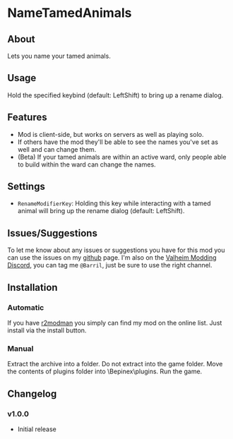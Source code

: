# NameTamedAnimals

## About
Lets you name your tamed animals. 

## Usage
Hold the specified keybind (default: LeftShift) to bring up a rename dialog.  

## Features
 - Mod is client-side, but works on servers as well as playing solo.
 - If others have the mod they'll be able to see the names you've set as well and can change them.
 - (Beta) If your tamed animals are within an active ward, only people able to build within the ward can change the names.

## Settings
- `RenameModifierKey`: Holding this key while interacting with a tamed animal will bring up the rename dialog (default: LeftShift).

## Issues/Suggestions
To let me know about any issues or suggestions you have for this mod you can use the issues on my [github](https://github.com/Barril/ValheimMods/) page.  I'm also on the [Valheim Modding Discord](https://discord.gg/RBq2mzeu4z), you can tag me `@Barril`, just be sure to use the right channel.

## Installation
### Automatic
If you have [r2modman](https://valheim.thunderstore.io/package/ebkr/r2modman/) you simply can find my mod on the online list.  Just install via the install button.

### Manual
Extract the archive into a folder. Do not extract into the game folder.
Move the contents of plugins folder into <GameDirectory>\Bepinex\plugins.
Run the game.

## Changelog
### v1.0.0
- Initial release
